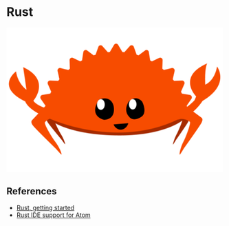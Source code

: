 # Rust

![](https://github.com/s-estay/Rust/blob/master/rustacean-flat-happy.png)

## References

- [Rust, getting started](https://www.rust-lang.org/learn/get-started)
- [Rust IDE support for Atom](https://github.com/rust-lang/atom-ide-rust)
